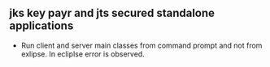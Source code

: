 ##				jks key payr and jts secured standalone applications

- Run client and server main classes from command prompt and not from exlipse. In ecliplse error is observed.